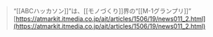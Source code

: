 
> “[[ABCハッカソン]]”は、[[モノづくり]]界の“[[M-1グランプリ]]”
[https://atmarkit.itmedia.co.jp/ait/articles/1506/19/news011_2.html](https://atmarkit.itmedia.co.jp/ait/articles/1506/19/news011_2.html)

